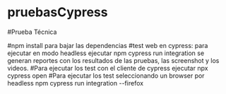 # pruebasCypress
#Prueba Técnica

#npm install para bajar las dependencias #test web en cypress: para ejecutar en modo headless ejecutar npm cypress run integration se generan reportes con los resultados de las pruebas, las screenshot y los videos. 
#Para ejecutar los test con el cliente de cypress ejecutar npx cypress open 
#Para ejecutar los test seleccionando un browser por headless npm cypress run integration --firefox

